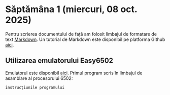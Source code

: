 # Săptămâna 1 (miercuri, 08 oct. 2025)

Pentru scrierea documentului de față am
folosit limbajul de formatare de text
[Markdown](https://en.wikipedia.org/wiki/Markdown).
Un tutorial de Markdown este disponibil pe
platforma Github
[aici](https://docs.github.com/en/get-started/writing-on-github/getting-started-with-writing-and-formatting-on-github/basic-writing-and-formatting-syntax).

## Utilizarea emulatorului Easy6502

Emulatorul este disponibil [aici](https://www.octawian.ro/fisiere/easy6502_2024/).
Primul program scris în limbajul de asamblare
al procesorului 6502:
```
instrucțiunile programului
```
